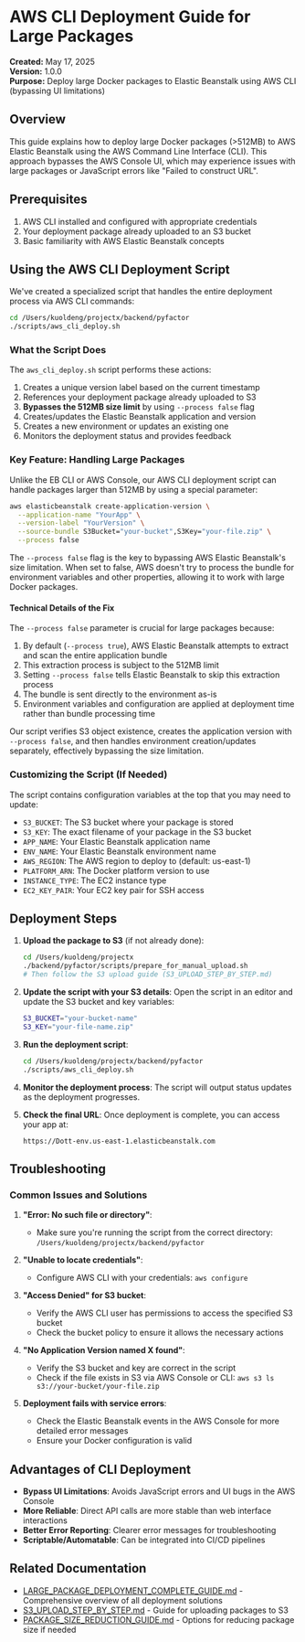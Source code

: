 # AWS CLI Deployment Guide for Large Packages

**Created:** May 17, 2025  
**Version:** 1.0.0  
**Purpose:** Deploy large Docker packages to Elastic Beanstalk using AWS CLI (bypassing UI limitations)

## Overview

This guide explains how to deploy large Docker packages (>512MB) to AWS Elastic Beanstalk using the AWS Command Line Interface (CLI). This approach bypasses the AWS Console UI, which may experience issues with large packages or JavaScript errors like "Failed to construct URL".

## Prerequisites

1. AWS CLI installed and configured with appropriate credentials
2. Your deployment package already uploaded to an S3 bucket
3. Basic familiarity with AWS Elastic Beanstalk concepts

## Using the AWS CLI Deployment Script

We've created a specialized script that handles the entire deployment process via AWS CLI commands:

```bash
cd /Users/kuoldeng/projectx/backend/pyfactor
./scripts/aws_cli_deploy.sh
```

### What the Script Does

The `aws_cli_deploy.sh` script performs these actions:

1. Creates a unique version label based on the current timestamp
2. References your deployment package already uploaded to S3
3. **Bypasses the 512MB size limit** by using `--process false` flag
4. Creates/updates the Elastic Beanstalk application and version
5. Creates a new environment or updates an existing one
6. Monitors the deployment status and provides feedback

### Key Feature: Handling Large Packages

Unlike the EB CLI or AWS Console, our AWS CLI deployment script can handle packages larger than 512MB by using a special parameter:

```bash
aws elasticbeanstalk create-application-version \
  --application-name "YourApp" \
  --version-label "YourVersion" \
  --source-bundle S3Bucket="your-bucket",S3Key="your-file.zip" \
  --process false
```

The `--process false` flag is the key to bypassing AWS Elastic Beanstalk's size limitation. When set to false, AWS doesn't try to process the bundle for environment variables and other properties, allowing it to work with large Docker packages.

#### Technical Details of the Fix

The `--process false` parameter is crucial for large packages because:

1. By default (`--process true`), AWS Elastic Beanstalk attempts to extract and scan the entire application bundle
2. This extraction process is subject to the 512MB limit
3. Setting `--process false` tells Elastic Beanstalk to skip this extraction process
4. The bundle is sent directly to the environment as-is
5. Environment variables and configuration are applied at deployment time rather than bundle processing time

Our script verifies S3 object existence, creates the application version with `--process false`, and then handles environment creation/updates separately, effectively bypassing the size limitation.

### Customizing the Script (If Needed)

The script contains configuration variables at the top that you may need to update:

- `S3_BUCKET`: The S3 bucket where your package is stored
- `S3_KEY`: The exact filename of your package in the S3 bucket
- `APP_NAME`: Your Elastic Beanstalk application name
- `ENV_NAME`: Your Elastic Beanstalk environment name
- `AWS_REGION`: The AWS region to deploy to (default: us-east-1)
- `PLATFORM_ARN`: The Docker platform version to use
- `INSTANCE_TYPE`: The EC2 instance type
- `EC2_KEY_PAIR`: Your EC2 key pair for SSH access

## Deployment Steps

1. **Upload the package to S3** (if not already done):
   ```bash
   cd /Users/kuoldeng/projectx
   ./backend/pyfactor/scripts/prepare_for_manual_upload.sh
   # Then follow the S3 upload guide (S3_UPLOAD_STEP_BY_STEP.md)
   ```

2. **Update the script with your S3 details**:
   Open the script in an editor and update the S3 bucket and key variables:
   ```bash
   S3_BUCKET="your-bucket-name"
   S3_KEY="your-file-name.zip"
   ```

3. **Run the deployment script**:
   ```bash
   cd /Users/kuoldeng/projectx/backend/pyfactor
   ./scripts/aws_cli_deploy.sh
   ```

4. **Monitor the deployment process**:
   The script will output status updates as the deployment progresses.
   
5. **Check the final URL**:
   Once deployment is complete, you can access your app at:
   ```
   https://Dott-env.us-east-1.elasticbeanstalk.com
   ```

## Troubleshooting

### Common Issues and Solutions

1. **"Error: No such file or directory"**:
   - Make sure you're running the script from the correct directory: `/Users/kuoldeng/projectx/backend/pyfactor`
   
2. **"Unable to locate credentials"**:
   - Configure AWS CLI with your credentials: `aws configure`
   
3. **"Access Denied" for S3 bucket**:
   - Verify the AWS CLI user has permissions to access the specified S3 bucket
   - Check the bucket policy to ensure it allows the necessary actions

4. **"No Application Version named X found"**:
   - Verify the S3 bucket and key are correct in the script
   - Check if the file exists in S3 via AWS Console or CLI: `aws s3 ls s3://your-bucket/your-file.zip`

5. **Deployment fails with service errors**:
   - Check the Elastic Beanstalk events in the AWS Console for more detailed error messages
   - Ensure your Docker configuration is valid

## Advantages of CLI Deployment

- **Bypass UI Limitations**: Avoids JavaScript errors and UI bugs in the AWS Console
- **More Reliable**: Direct API calls are more stable than web interface interactions
- **Better Error Reporting**: Clearer error messages for troubleshooting
- **Scriptable/Automatable**: Can be integrated into CI/CD pipelines

## Related Documentation

- [LARGE_PACKAGE_DEPLOYMENT_COMPLETE_GUIDE.md](./LARGE_PACKAGE_DEPLOYMENT_COMPLETE_GUIDE.md) - Comprehensive overview of all deployment solutions
- [S3_UPLOAD_STEP_BY_STEP.md](./S3_UPLOAD_STEP_BY_STEP.md) - Guide for uploading packages to S3
- [PACKAGE_SIZE_REDUCTION_GUIDE.md](./PACKAGE_SIZE_REDUCTION_GUIDE.md) - Options for reducing package size if needed
